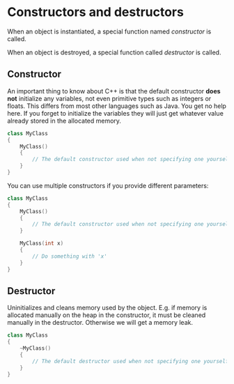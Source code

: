 # Constructors and destructors

When an object is instantiated, a special function named _constructor_ is called.

When an object is destroyed, a special function called _destructor_ is called.

## Constructor

An important thing to know about C++ is that the default constructor **does not** initialize any variables, not even primitive types such as integers or floats. This differs from most other languages such as Java. You get no help here. If you forget to initialize the variables they will just get whatever value already stored in the allocated memory.

```cpp
class MyClass
{
    MyClass()
    {
        // The default constructor used when not specifying one yourself.
    }
}
```

You can use multiple constructors if you provide different parameters:

```cpp
class MyClass
{
    MyClass()
    {
        // The default constructor used when not specifying one yourself.
    }

    MyClass(int x)
    {
        // Do something with 'x'
    }
}
```

## Destructor

Uninitializes and cleans memory used by the object. E.g. if memory is allocated manually on the heap in the constructor, it must be cleaned manually in the destructor. Otherwise we will get a memory leak.

```cpp
class MyClass
{
    ~MyClass()
    {
        // The default destructor used when not specifying one yourself.
    }
}
```

